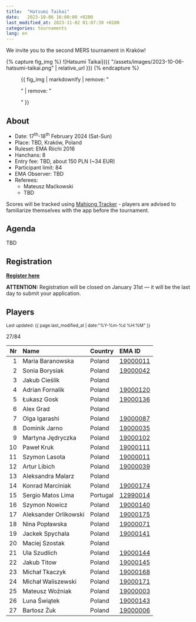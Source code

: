 ```yaml
---
title:  "Hatsumi Taikai"
date:   2023-10-06 16:00:00 +0200
last_modified_at: 2023-11-02 01:07:39 +0100
categories: tournaments
lang: en
---
```


We invite you to the second MERS tournament in Kraków!

{% capture fig_img %}
![Hatsumi Taikai]({{ "/assets/images/2023-10-06-hatsumi-taikai.png" | relative_url }})
{% endcapture %}

<figure>
  {{ fig_img | markdownify | remove: "<p>" | remove: "</p>" }}
</figure>

## About

* Date: 17<sup>th</sup>-18<sup>th</sup> February 2024 (Sat-Sun)
* Place: TBD, Kraków, Poland
* Ruleset: EMA Riichi 2016
* Hanchans: 8
* Entry fee: TBD, about 150 PLN (~34 EUR)
* Participant limit: 84
* EMA Observer: TBD
* Referees:
  - Mateusz Maćkowski
  - TBD

Scores will be tracked using [Mahjong Tracker](https://mahjongtracker.com/) - players are advised to familiarize
themselves with the app before the tournament.

## Agenda

TBD

## Registration

**[Register here](https://forms.gle/Q9MxGdNQU1fJbf746)**

**ATTENTION:** Registration will be closed on January 31st &mdash; it will be the last day to submit your application.

## Players

<small>Last updated: {{ page.last_modified_at | date:"%Y-%m-%d %H:%M" }}</small>

<div class="progress" style="margin-bottom: 0.5em">
	<div
		class="progress-bar progress-bar-striped"
		role="progressbar"
		style="width: calc(100%*27/84);"
		aria-valuenow="27"
		aria-valuemin="0"
		aria-valuemax="84">
		27/84
	</div>
</div>

<div id="biggus-tablus" markdown="block">

| Nr | Name                                     | Country              | EMA ID                                                              |
|---:|:-----------------------------------------|:---------------------|:--------------------------------------------------------------------|
|  1 | Maria Baranowska                         | Poland               | [19000011](http://mahjong-europe.org/ranking/Players/19000011.html) |
|  2 | Sonia Borysiak                           | Poland               | [19000042](http://mahjong-europe.org/ranking/Players/19000042.html) |
|  3 | Jakub Cieślik                            | Poland               |                                                                     |
|  4 | Adrian Fornalik                          | Poland               | [19000120](http://mahjong-europe.org/ranking/Players/19000120.html) |
|  5 | Łukasz Gosk                              | Poland               | [19000136](http://mahjong-europe.org/ranking/Players/19000136.html) |
|  6 | Alex Grad                                | Poland               |                                                                     |
|  7 | Olga Igarashi                            | Poland               | [19000087](http://mahjong-europe.org/ranking/Players/19000087.html) |
|  8 | Dominik Jarno                            | Poland               | [19000035](http://mahjong-europe.org/ranking/Players/19000035.html) |
|  9 | Martyna Jędryczka                        | Poland               | [19000102](http://mahjong-europe.org/ranking/Players/19000102.html) |
| 10 | Paweł Kruk                               | Poland               | [19000111](http://mahjong-europe.org/ranking/Players/19000111.html) |
| 11 | Szymon Lasota                            | Poland               | [19000011](http://mahjong-europe.org/ranking/Players/19000011.html) |
| 12 | Artur Libich                             | Poland               | [19000039](http://mahjong-europe.org/ranking/Players/19000039.html) |
| 13 | Aleksandra Malarz                        | Poland               |                                                                     |
| 14 | Konrad Marciniak                         | Poland               | [19000174](http://mahjong-europe.org/ranking/Players/19000174.html) |
| 15 | Sergio Matos Lima                        | Portugal             | [12990014](http://mahjong-europe.org/ranking/Players/12990014.html) |
| 16 | Szymon Nowicz                            | Poland               | [19000140](http://mahjong-europe.org/ranking/Players/19000140.html) |
| 17 | Aleksander Orlikowski                    | Poland               | [19000175](http://mahjong-europe.org/ranking/Players/19000175.html) |
| 18 | Nina Popławska                           | Poland               | [19000071](http://mahjong-europe.org/ranking/Players/19000071.html) |
| 19 | Jackek Spychala                          | Poland               | [19000141](http://mahjong-europe.org/ranking/Players/19000141.html) |
| 20 | Maciej Szostak                           | Poland               |                                                                     |
| 21 | Ula Szudlich                             | Poland               | [19000144](http://mahjong-europe.org/ranking/Players/19000144.html) |
| 22 | Jakub Titow                              | Poland               | [19000145](http://mahjong-europe.org/ranking/Players/19000145.html) |
| 23 | Michał Tkaczyk                           | Poland               | [19000168](http://mahjong-europe.org/ranking/Players/19000168.html) |
| 24 | Michał Waliszewski                       | Poland               | [19000171](http://mahjong-europe.org/ranking/Players/19000171.html) |
| 25 | Mateusz Woźniak                          | Poland               | [19000003](http://mahjong-europe.org/ranking/Players/19000003.html) |
| 26 | Luna Świątek                             | Poland               | [19000143](http://mahjong-europe.org/ranking/Players/19000143.html) |
| 27 | Bartosz Żuk                              | Poland               | [19000006](http://mahjong-europe.org/ranking/Players/19000006.html) |

</div>